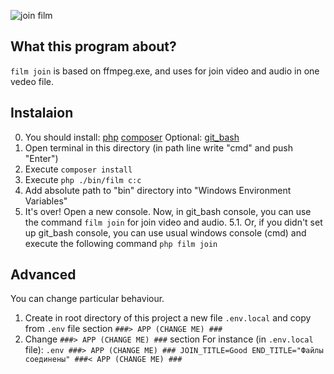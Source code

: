 ![join film](https://cloud.mail.ru/public/ybR6/eBNynN2RZ#gif)

What this program about?
---
`film join` is based on ffmpeg.exe, and uses for join video and audio in one vedeo file.

Instalaion
---
0. You should install:
	[php](https://www.php.net/downloads.php)
	[composer](https://getcomposer.org/download/)
Optional:
[git_bash](https://git-scm.com/downloads)
1. Open terminal in this directory (in path line write "cmd" and push "Enter")
2. Execute `composer install`
3. Execute `php ./bin/film c:c`
4. Add absolute path to "bin" directory into "Windows Environment Variables"
5. It's over! Open a new console.
Now, in git_bash console, you can use the command `film join` for join video and audio.
5.1. Or, if you didn't set up git_bash console, you can use usual windows console (cmd)
and execute the following command `php film join`

Advanced
---
You can change particular behaviour.
1. Create in root directory of this project a new file `.env.local` and copy from `.env` file section `###> APP (CHANGE ME) ###`
2. Change `###> APP (CHANGE ME) ###` section
For instance (in `.env.local` file):
`.env
###> APP (CHANGE ME) ###
JOIN_TITLE=Good
END_TITLE="Файлы соединены"
###< APP (CHANGE ME) ###
`
